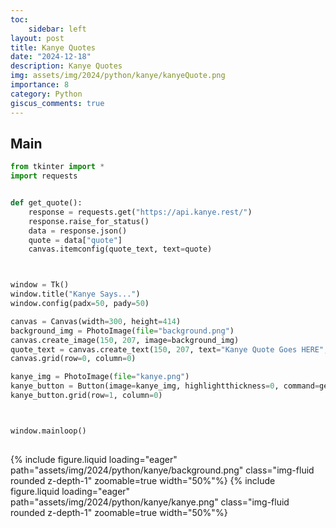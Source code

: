 ```yaml
---
toc:
    sidebar: left
layout: post
title: Kanye Quotes
date: "2024-12-18"
description: Kanye Quotes
img: assets/img/2024/python/kanye/kanyeQuote.png
importance: 8
category: Python
giscus_comments: true
---
```


## Main

```python
from tkinter import *
import requests


def get_quote():
    response = requests.get("https://api.kanye.rest/")
    response.raise_for_status()
    data = response.json()
    quote = data["quote"]
    canvas.itemconfig(quote_text, text=quote)



window = Tk()
window.title("Kanye Says...")
window.config(padx=50, pady=50)

canvas = Canvas(width=300, height=414)
background_img = PhotoImage(file="background.png")
canvas.create_image(150, 207, image=background_img)
quote_text = canvas.create_text(150, 207, text="Kanye Quote Goes HERE", width=250, font=("Arial", 30, "bold"), fill="white")
canvas.grid(row=0, column=0)

kanye_img = PhotoImage(file="kanye.png")
kanye_button = Button(image=kanye_img, highlightthickness=0, command=get_quote)
kanye_button.grid(row=1, column=0)



window.mainloop()
        
```

{% include figure.liquid loading="eager" path="assets/img/2024/python/kanye/background.png" class="img-fluid rounded z-depth-1" zoomable=true width="50%"%}
{% include figure.liquid loading="eager" path="assets/img/2024/python/kanye/kanye.png" class="img-fluid rounded z-depth-1" zoomable=true width="50%"%}


